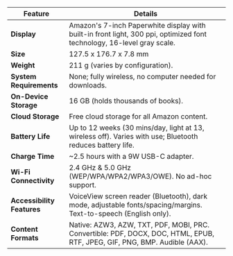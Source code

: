 | Feature                  | Details                                                                                                                                                                                                 |
|--------------------------|---------------------------------------------------------------------------------------------------------------------------------------------------------------------------------------------------------|
| **Display**              | Amazon's 7-inch Paperwhite display with built-in front light, 300 ppi, optimized font technology, 16-level gray scale.                                                                                 |
| **Size**                 | 127.5 x 176.7 x 7.8 mm                                                                                                                                                                                |
| **Weight**               | 211 g (varies by configuration).                                                                                                                                                                       |
| **System Requirements**   | None; fully wireless, no computer needed for downloads.                                                                                                                                                |
| **On-Device Storage**     | 16 GB (holds thousands of books).                                                                                                                                                                      |
| **Cloud Storage**         | Free cloud storage for all Amazon content.                                                                                                                                                             |
| **Battery Life**         | Up to 12 weeks (30 mins/day, light at 13, wireless off). Varies with use; Bluetooth reduces battery life.                                                                                              |
| **Charge Time**          | ~2.5 hours with a 9W USB-C adapter.                                                                                                                                                                    |
| **Wi-Fi Connectivity**   | 2.4 GHz & 5.0 GHz (WEP/WPA/WPA2/WPA3/OWE). No ad-hoc support.                                                                                                                                         |
| **Accessibility Features**| VoiceView screen reader (Bluetooth), dark mode, adjustable fonts/spacing/margins. Text-to-speech (English only).                                                                                       |
| **Content Formats**       | Native: AZW3, AZW, TXT, PDF, MOBI, PRC. Convertible: PDF, DOCX, DOC, HTML, EPUB, RTF, JPEG, GIF, PNG, BMP. Audible (AAX).                                                                             |
